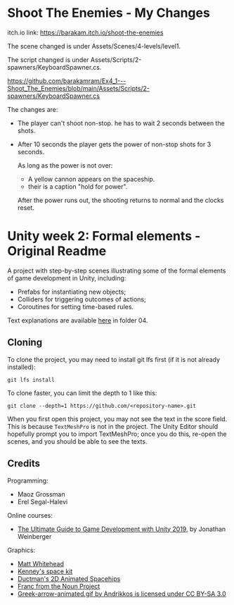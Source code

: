 # Shoot The Enemies - My Changes
 
itch.io link: https://barakam.itch.io/shoot-the-enemies

The scene changed is under Assets/Scenes/4-levels/level1.

The script changed is under Assets/Scripts/2-spawners/KeyboardSpawner.cs.

https://github.com/barakamram/Ex4_1---Shoot_The_Enemies/blob/main/Assets/Scripts/2-spawners/KeyboardSpawner.cs

The changes are:
* The player can't shoot non-stop. he has to wait 2 seconds between the shots.

* After 10 seconds the player gets the power of non-stop shots for 3 seconds.
  
  As long as the power is not over:
   * A yellow cannon appears on the spaceship.
   * their is a caption "hold for power".
  
  After the power runs out, the shooting returns to normal and the clocks reset.
  

# Unity week 2: Formal elements - Original Readme

A project with step-by-step scenes illustrating some of the formal elements of game development in Unity, including: 

* Prefabs for instantiating new objects;
* Colliders for triggering outcomes of actions;
* Coroutines for setting time-based rules.

Text explanations are available 
[here](https://github.com/erelsgl-at-ariel/gamedev-5782) in folder 04.

## Cloning
To clone the project, you may need to install git lfs first (if it is not already installed):

    git lfs install 

To clone faster, you can limit the depth to 1 like this:

    git clone --depth=1 https://github.com/<repository-name>.git

When you first open this project, you may not see the text in the score field.
This is because `TextMeshPro` is not in the project.
The Unity Editor should hopefully prompt you to import TextMeshPro;
once you do this, re-open the scenes, and you should be able to see the texts.



## Credits
Programming:
* Maoz Grossman
* Erel Segal-Halevi

Online courses:
* [The Ultimate Guide to Game Development with Unity 2019](https://www.udemy.com/the-ultimate-guide-to-game-development-with-unity/), by Jonathan Weinberger

Graphics:
* [Matt Whitehead](https://ccsearch.creativecommons.org/photos/7fd4a37b-8d1a-4d4c-80a2-4ca4a3839941)
* [Kenney's space kit](https://kenney.nl/assets/space-kit)
* [Ductman's 2D Animated Spacehips](https://assetstore.unity.com/packages/2d/characters/2d-animated-spaceships-96852)
* [Franc from the Noun Project](https://commons.wikimedia.org/w/index.php?curid=64661575)
* [Greek-arrow-animated.gif by Andrikkos is licensed under CC BY-SA 3.0](https://search.creativecommons.org/photos/2db102af-80d0-4ec8-9171-1ac77d2565ce)

